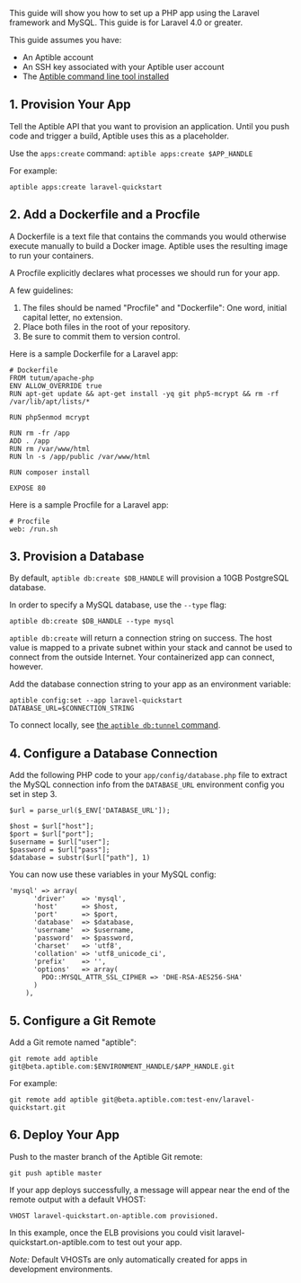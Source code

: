 This guide will show you how to set up a PHP app using the Laravel framework and MySQL. This guide is for Laravel 4.0 or greater.

This guide assumes you have:

- An Aptible account
- An SSH key associated with your Aptible user account
- The [Aptible command line tool installed](/topics/cli/how-to-install-cli)

## 1. Provision Your App

Tell the Aptible API that you want to provision an application. Until you push code and trigger a build, Aptible uses this as a placeholder.

Use the `apps:create` command: `aptible apps:create $APP_HANDLE`

For example:

    aptible apps:create laravel-quickstart

## 2. Add a Dockerfile and a Procfile

A Dockerfile is a text file that contains the commands you would otherwise execute manually to build a Docker image. Aptible uses the resulting image to run your containers.

A Procfile explicitly declares what processes we should run for your app.

A few guidelines:

1. The files should be named "Procfile" and "Dockerfile": One word, initial capital letter, no extension.
2. Place both files in the root of your repository.
3. Be sure to commit them to version control.

Here is a sample Dockerfile for a Laravel app:

    # Dockerfile
    FROM tutum/apache-php
    ENV ALLOW_OVERRIDE true
    RUN apt-get update && apt-get install -yq git php5-mcrypt && rm -rf /var/lib/apt/lists/*

    RUN php5enmod mcrypt

    RUN rm -fr /app
    ADD . /app
    RUN rm /var/www/html
    RUN ln -s /app/public /var/www/html

    RUN composer install

    EXPOSE 80

Here is a sample Procfile for a Laravel app:

    # Procfile
    web: /run.sh

## 3. Provision a Database

By default, `aptible db:create $DB_HANDLE` will provision a 10GB PostgreSQL database.

In order to specify a MySQL database, use the `--type` flag:

    aptible db:create $DB_HANDLE --type mysql

`aptible db:create` will return a connection string on success. The host value is mapped to a private subnet within your stack and cannot be used to connect from the outside Internet. Your containerized app can connect, however.

Add the database connection string to your app as an environment variable:

    aptible config:set --app laravel-quickstart DATABASE_URL=$CONNECTION_STRING

To connect locally, see [the `aptible db:tunnel` command](/topics/cli/how-to-connect-to-database-from-outside/).

## 4. Configure a Database Connection

Add the following PHP code to your `app/config/database.php` file to extract the MySQL connection info from the `DATABASE_URL` environment config you set in step 3.

    $url = parse_url($_ENV['DATABASE_URL']);

    $host = $url["host"];
    $port = $url["port"];
    $username = $url["user"];
    $password = $url["pass"];
    $database = substr($url["path"], 1)

You can now use these variables in your MySQL config:

    'mysql' => array(
          'driver'    => 'mysql',
          'host'      => $host,
          'port'      => $port,
          'database'  => $database,
          'username'  => $username,
          'password'  => $password,
          'charset'   => 'utf8',
          'collation' => 'utf8_unicode_ci',
          'prefix'    => '',
          'options'   => array(
            PDO::MYSQL_ATTR_SSL_CIPHER => 'DHE-RSA-AES256-SHA'
          )
        ),

## 5. Configure a Git Remote

Add a Git remote named "aptible":

    git remote add aptible git@beta.aptible.com:$ENVIRONMENT_HANDLE/$APP_HANDLE.git
 
For example:

    git remote add aptible git@beta.aptible.com:test-env/laravel-quickstart.git

## 6. Deploy Your App

Push to the master branch of the Aptible Git remote:

    git push aptible master

If your app deploys successfully, a message will appear near the end of the remote output with a default VHOST:

    VHOST laravel-quickstart.on-aptible.com provisioned.

In this example, once the ELB provisions you could visit laravel-quickstart.on-aptible.com to test out your app.

*Note:* Default VHOSTs are only automatically created for apps in development environments.
